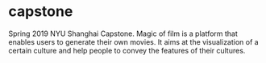 # capstone
Spring 2019 NYU Shanghai Capstone. 
Magic of film is a platform that enables users to generate their own movies. It aims at the visualization of a certain culture and help people to convey the features of their cultures. 
